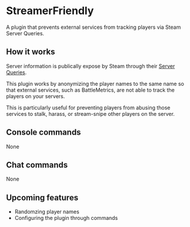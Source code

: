 ﻿# StreamerFriendly

A plugin that prevents external services from tracking players via Steam Server Queries.

## How it works

Server information is publically expose by Steam through their [Server Queries](https://developer.valvesoftware.com/wiki/Server_queries).

This plugin works by anonymizing the player names to the same name so that external services, such as BattleMetrics, are not able to track the players on your servers.

This is particularly useful for preventing players from abusing those services to stalk, harass, or stream-snipe other players on the server.

## Console commands

None

## Chat commands

None

## Upcoming features

- Randomzing player names
- Configuring the plugin through commands
